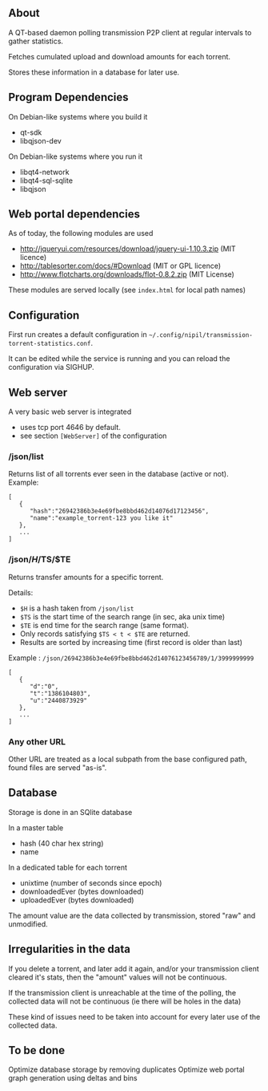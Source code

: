 ## About

A QT-based daemon polling transmission P2P client at regular intervals to gather statistics.

Fetches cumulated upload and download amounts for each torrent.

Stores these information in a database for later use.

## Program Dependencies

On Debian-like systems where you build it
- qt-sdk
- libqjson-dev

On Debian-like systems where you run it
- libqt4-network
- libqt4-sql-sqlite
- libqjson

## Web portal dependencies

As of today, the following modules are used
- http://jqueryui.com/resources/download/jquery-ui-1.10.3.zip (MIT licence)
- http://tablesorter.com/docs/#Download (MIT or GPL licence)
- http://www.flotcharts.org/downloads/flot-0.8.2.zip (MIT License)

These modules are served locally (see `index.html` for local path names)

## Configuration

First run creates a default configuration in `~/.config/nipil/transmission-torrent-statistics.conf`.

It can be edited while the service is running and you can reload the configuration via SIGHUP.

## Web server

A very basic web server is integrated
- uses tcp port 4646 by default.
- see section `[WebServer]` of the configuration

### /json/list

Returns list of all torrents ever seen in the database (active or not). Example:

	[
	   {
	      "hash":"26942386b3e4e69fbe8bbd462d14076d17123456",
	      "name":"example_torrent-123 you like it"
	   },
	   ...
	]

### /json/$H/$TS/$TE

Returns transfer amounts for a specific torrent.

Details:
- `$H` is a hash taken from `/json/list`
- `$TS` is the start time of the search range (in sec, aka unix time)
- `$TE` is end time for the search range (same format).
- Only records satisfying `$TS < t < $TE` are returned.
- Results are sorted by increasing time (first record is older than last)

Example : `/json/26942386b3e4e69fbe8bbd462d14076123456789/1/3999999999`
  
	[
	   {
	      "d":"0",
	      "t":"1386104803",
	      "u":"2440873929"
	   },
	   ...
	]

### Any other URL

Other URL are treated as a local subpath from the base configured path, found files are served "as-is".

## Database

Storage is done in an SQlite database

In a master table
- hash (40 char hex string)
- name

In a dedicated table for each torrent
- unixtime (number of seconds since epoch)
- downloadedEver (bytes downloaded)
- uploadedEver (bytes downloaded)

The amount value are the data collected by transmission, stored "raw" and unmodified.

## Irregularities in the data 

If you delete a torrent, and later add it again, and/or your transmission client cleared it's stats, then the "amount" values will not be continuous.

If the transmission client is unreachable at the time of the polling, the collected data will not be continuous (ie there will be holes in the data)

These kind of issues need to be taken into account for every later use of the collected data.

## To be done

Optimize database storage by removing duplicates
Optimize web portal graph generation using deltas and bins


